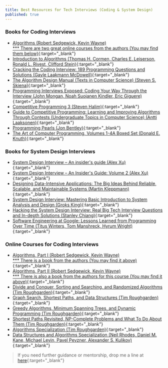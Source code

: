 ```yaml
---
title: Best Resources for Tech Interviews (Coding & System Design)
published: true
---
```


### Books for Coding Interviews

* [Algorithms (Robert Sedgewick, Kevin Wayne)<br/>*** There are two great online courses from the authors (You may find them below)](https://amzn.to/3c010Dj){:target="_blank"}
* [Introduction to Algorithms (Thomas H. Cormen, Charles E. Leiserson, Ronald L. Rivest, Clifford Stein)](https://amzn.to/3K7tHek){:target="_blank"}
* [Cracking the Coding Interview: 189 Programming Questions and Solutions (Gayle Laakmann McDowell)](https://amzn.to/3QxnUkt){:target="_blank"}
* [The Algorithm Design Manual (Texts in Computer Science) (Steven S. Skiena)](https://amzn.to/3C9gpMn){:target="_blank"}
* [Programming Interviews Exposed: Coding Your Way Through the Interview (John Mongan, Noah Suojanen Kindler, Eric Giguere)](https://amzn.to/3w61jmU){:target="_blank"}
* [Competitive Programming 3 (Steven Halim)](https://amzn.to/3zZLxeE){:target="_blank"}
* [Guide to Competitive Programming: Learning and Improving Algorithms Through Contests (Undergraduate Topics in Computer Science) (Antti Laaksonen)](https://amzn.to/3Ca30U6){:target="_blank"}
* [Programming Pearls (Jon Bentley)](https://amzn.to/3K1FfzF){:target="_blank"}
* [The Art of Computer Programming, Volumes 1-4A Boxed Set (Donald E. Knuth)](https://amzn.to/3Qz6Yu6){:target="_blank"}

### Books for System Design Interviews

* [System Design Interview – An insider's guide (Alex Xu)](https://amzn.to/3QRGLGy){:target="_blank"}
* [System Design Interview – An Insider's Guide: Volume 2 (Alex Xu)](https://amzn.to/3Pv7oju){:target="_blank"}
* [Designing Data-Intensive Applications: The Big Ideas Behind Reliable, Scalable, and Maintainable Systems (Martin Kleppmann)](https://amzn.to/3Auxmjb){:target="_blank"}
* [System Design Interview: Mastering Basic Introduction to System Analysis and Design (Groks King)](https://amzn.to/3QwPhuT){:target="_blank"}
* [Hacking the System Design Interview: Real Big Tech Interview Questions and In-depth Solutions (Stanley Chiang)](https://amzn.to/3C8rygo){:target="_blank"}
* [Software Engineering at Google: Lessons Learned from Programming Over Time (Titus Winters, Tom Manshreck, Hyrum Wright)](https://amzn.to/3CdguP4){:target="_blank"}

### Online Courses for Coding Interviews

* [Algorithms, Part I (Robert Sedgewick, Kevin Wayne)<br/>*** There is a book from the authors (You may find it above)](https://imp.i384100.net/YgaNNe){:target="_blank"}
* [Algorithms, Part II (Robert Sedgewick, Kevin Wayne)<br/>*** There is also a book from the authors for this course (You may find it above)](https://imp.i384100.net/LPN22V){:target="_blank"}
* [Divide and Conquer, Sorting and Searching, and Randomized Algorithms (Tim Roughgarden)](https://imp.i384100.net/DVN335){:target="_blank"}
* [Graph Search, Shortest Paths, and Data Structures (Tim Roughgarden)](https://imp.i384100.net/9WYEE4){:target="_blank"}
* [Greedy Algorithms, Minimum Spanning Trees, and Dynamic Programming (Tim Roughgarden)](https://imp.i384100.net/jWLmmM){:target="_blank"}
* [Shortest Paths Revisited, NP-Complete Problems and What To Do About Them (Tim Roughgarden)](https://imp.i384100.net/P0DbVj){:target="_blank"}
* [Algorithms Specialization (Tim Roughgarden)](https://imp.i384100.net/x9GZ5y){:target="_blank"}
* [Data Structures and Algorithms Specialization (Neil Rhodes, Daniel M. Kane, Michael Levin, Pavel Pevzner, Alexander S. Kulikov)](https://imp.i384100.net/qnjyxg){:target="_blank"}

  
> If you need further guidance or mentorship, drop me a line at [here](mailto:serhatgiydiren@gmail.com){:target="_blank"}
